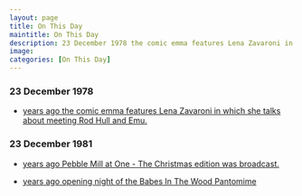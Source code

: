 ```yaml
---
layout: page
title: On This Day
maintitle: On This Day
description: 23 December 1978 the comic emma features Lena Zavaroni in which she talks about meeting Rod Hull and Emu. 23 December 1981 - Pebble Mill at One - Christmas Edition and opening night of the Babes In The Wood Pantomime.
image: 
categories: [On This Day]
---
```


### 23 December 1978
* [<span id="age1"></span> years ago the comic emma features Lena Zavaroni in which she talks about meeting Rod Hull and Emu.](/comics/emma/1978/12/23/emma.html)

### 23 December 1981
* [<span id="age2"></span> years ago Pebble Mill at One - The Christmas edition was broadcast.](/bbc%20one/1981/12/23/pebble-mill-at-one-christmas-edition.html)

* [<span id="age3"></span> years ago opening night of the Babes In The Wood Pantomime](/theatre/1981/12/23/babes-in-the-wood-pantomime.html)


<!-- Script for calculating number of years ago -->
<script>
var dob = '19811223';
var year = Number(dob.substr(0, 4));
var month = Number(dob.substr(4, 2)) - 1;
var day = Number(dob.substr(6, 2));
var today = new Date();
var age1 = today.getFullYear() - year;
if (today.getMonth() < month || (today.getMonth() == month && today.getDate() < day)) {
age1--;
}
document.getElementById("age1").innerHTML=age1;

var dob = '19811223';
var year = Number(dob.substr(0, 4));
var month = Number(dob.substr(4, 2)) - 1;
var day = Number(dob.substr(6, 2));
var today = new Date();
var age2 = today.getFullYear() - year;
if (today.getMonth() < month || (today.getMonth() == month && today.getDate() < day)) {
age2--;
}
document.getElementById("age2").innerHTML=age2;

var dob = '19811223';
var year = Number(dob.substr(0, 4));
var month = Number(dob.substr(4, 2)) - 1;
var day = Number(dob.substr(6, 2));
var today = new Date();
var age3 = today.getFullYear() - year;
if (today.getMonth() < month || (today.getMonth() == month && today.getDate() < day)) {
age3--;
}
document.getElementById("age3").innerHTML=age3;
</script>

